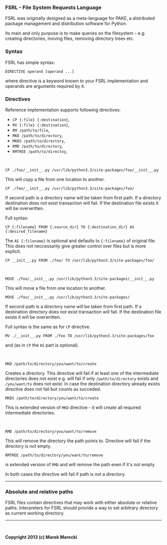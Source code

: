 ### FSRL - File System Requests Language

FSRL was originally designed as a meta-language for PAKE, a distributed package
management and distribution software for Python.

Its main and only purpose is to make queries on the filesystem - e.g. creating directories,
moving files, removing directory trees etc.


### Syntax

FSRL has simple syntax:

    DIRECTIVE operand [operand ...]

where directive is a keyword known to your FSRL implementation and operands are arguments required by it.

### Directives

Reference implementation supports following directives:

* `CP {:file} {:destination}`,
* `MV {:file} {:destination}`,
* `RM /path/to/file`,
* `MKD /path/to/directory`,
* `MKDS /path/to/directory`,
* `RMD /path/to/directory`,
* `RMTREE /path/to/directoy`,

&nbsp;

    CP ./foo/__init__.py /usr/lib/python3.3/site-packages/foo/__init__.py

This will copy a file from one location to another.

    CP ./foo/__init__.py /usr/lib/python3.3/site-packages/foo/

If second path is a directory name will be taken from first path.
If a directory destination does not exist transaction will fail.
If the destination file exists it will be overwritten.

Full syntax:

    CP {:filename} FROM {:source_dir} TO {:destination_dir} AS {:desired_filename}

The `AS {:filename}` is optional and defaults to `{:filename}` of original file.
This does not neccessarily give greater control over files but is more explicit.

    CP __init__.py FROM ./foo/ TO /usr/lib/python3.3/site-packages/foo/

&nbsp;

    MOVE ./foo/__init__.py /usr/lib/python3.3/site-packages/__init__.py

This will move a file from one location to another.

    MOVE ./foo/__init__.py /usr/lib/python3.3/site-packages/

If second path is a directory name will be taken from first path.
If a destination directory does not exist transaction will fail.
If the destination file exists it will be overwritten.

Full syntax is the same as for `CP` directive.

    MV ./__init__.py FROM ./foo TO /usr/lib/python3.3/site-packages/foo

and (as in `CP` the `AS` part is optional).

&nbsp;

    MKD /path/to/directory/you/want/to/create

Creates a directory.
This directive will fail if at least one of the intermediate directories does not exist e.g.
will fail if only `/path/to/directory` exists and `/you/want/to` does not exist.
In case the destination directory already exists directive does not fail but counts as succeded.

    MKDS /path/to/directory/you/want/to/create

This is extended version of `MKD` directive - it will create all required intermediate directories.

&nbsp;

    RMD /path/to/directory/you/want/to/remove

This will remove the directory the path points to.
Directive will fail if the directory is not empty.

    RMTREE /path/to/directory/you/want/to/remove

is extended version of `RMD` and will remove the path even if it's not empty.

In both cases the directive will fail if path is not a directory.

----

### Absolute and relative paths

FSRL files contain directives that may work with either absolute or relative paths.
Interpreters for FSRL should provide a way to set arbitrary directory as current working
directory.


----

&nbsp;

**Copyright 2013 (c) Marek Marecki**
